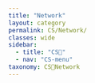 ```yaml
---
title: "Network"
layout: category
permalink: CS/Network/
classes: wide
sidebar:
  - title: "CS🐰"
  - nav: "CS-menu"
taxonomy: CS🐰Network
---
```

